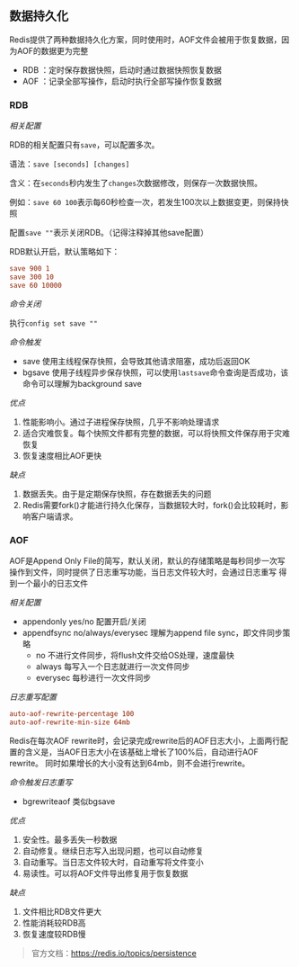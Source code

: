 数据持久化
-

Redis提供了两种数据持久化方案，同时使用时，AOF文件会被用于恢复数据，因为AOF的数据更为完整

- RDB ：定时保存数据快照，启动时通过数据快照恢复数据
- AOF ：记录全部写操作，启动时执行全部写操作恢复数据

### RDB

*相关配置*

RDB的相关配置只有`save`，可以配置多次。

语法：`save [seconds] [changes]`

含义：在`seconds`秒内发生了`changes`次数据修改，则保存一次数据快照。

例如：`save 60 100`表示每60秒检查一次，若发生100次以上数据变更，则保持快照

配置`save ""`表示关闭RDB。（记得注释掉其他save配置）

RDB默认开启，默认策略如下：

```conf
save 900 1
save 300 10
save 60 10000
```

*命令关闭*

执行`config set save ""`

*命令触发*

- save 使用主线程保存快照，会导致其他请求阻塞，成功后返回OK
- bgsave 使用子线程异步保存快照，可以使用`lastsave`命令查询是否成功，该命令可以理解为background save

*优点*

1. 性能影响小。通过子进程保存快照，几乎不影响处理请求
2. 适合灾难恢复。每个快照文件都有完整的数据，可以将快照文件保存用于灾难恢复
3. 恢复速度相比AOF更快

*缺点*

1. 数据丢失。由于是定期保存快照，存在数据丢失的问题
2. Redis需要fork()才能进行持久化保存，当数据较大时，fork()会比较耗时，影响客户端请求。

### AOF 

AOF是Append Only File的简写，默认关闭，默认的存储策略是每秒同步一次写操作到文件，同时提供了日志重写功能，当日志文件较大时，会通过日志重写
得到一个最小的日志文件

*相关配置*

- appendonly yes/no 配置开启/关闭
- appendfsync no/always/everysec 理解为append file sync，即文件同步策略
	- no 不进行文件同步，将flush文件交给OS处理，速度最快
	- always 每写入一个日志就进行一次文件同步
	- everysec 每秒进行一次文件同步

*日志重写配置*	

```conf
auto-aof-rewrite-percentage 100
auto-aof-rewrite-min-size 64mb
```

Redis在每次AOF rewrite时，会记录完成rewrite后的AOF日志大小，上面两行配置的含义是，当AOF日志大小在该基础上增长了100%后，自动进行AOF rewrite。
同时如果增长的大小没有达到64mb，则不会进行rewrite。

*命令触发日志重写*

- bgrewriteaof 类似bgsave

*优点*

1. 安全性。最多丢失一秒数据
2. 自动修复。继续日志写入出现问题，也可以自动修复
3. 自动重写。当日志文件较大时，自动重写将文件变小
4. 易读性。可以将AOF文件导出修复用于恢复数据

*缺点*

1. 文件相比RDB文件更大
2. 性能消耗较RDB高
3. 恢复速度较RDB慢

> 官方文档：https://redis.io/topics/persistence